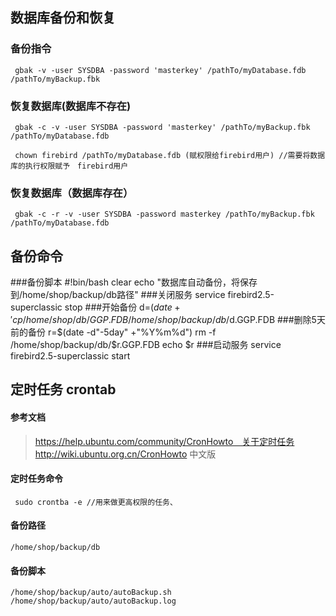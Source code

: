 ## 数据库备份和恢复
### 备份指令
     gbak -v -user SYSDBA -password 'masterkey' /pathTo/myDatabase.fdb /pathTo/myBackup.fbk

### 恢复数据库(数据库不存在)
     gbak -c -v -user SYSDBA -password 'masterkey' /pathTo/myBackup.fbk /pathTo/myDatabase.fdb
     
     chown firebird /pathTo/myDatabase.fdb (赋权限给firebird用户) //需要将数据库的执行权限赋予　firebird用户

### 恢复数据库（数据库存在）
     gbak -c -r -v -user SYSDBA -password masterkey /pathTo/myBackup.fbk /pathTo/myDatabase.fdb
     
## 备份命令
###备份脚本
     #!bin/bash
        clear
        echo "数据库自动备份，将保存到/home/shop/backup/db路径"
        ###关闭服务
        service firebird2.5-superclassic stop
        ###开始备份
        d=$(date +'%Y%m%d')
        cp /home/shop/db/GGP.FDB /home/shop/backup/db/$d.GGP.FDB
        ###删除5天前的备份
        r=$(date -d"-5day"  +"%Y%m%d")
        rm -f /home/shop/backup/db/$r.GGP.FDB
        echo $r
        ###启动服务
        service firebird2.5-superclassic start


## 定时任务 crontab 
#### 参考文档
> https://help.ubuntu.com/community/CronHowto　关于定时任务  
> http://wiki.ubuntu.org.cn/CronHowto 中文版

#### 定时任务命令
     sudo crontba -e //用来做更高权限的任务、
     
#### 备份路径
    /home/shop/backup/db
#### 备份脚本
    /home/shop/backup/auto/autoBackup.sh
    /home/shop/backup/auto/autoBackup.log
     